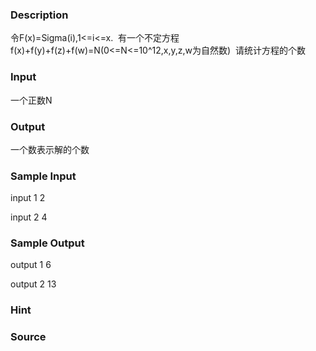 
### Description
令F(x)=Sigma(i),1<=i<=x. 
有一个不定方程f(x)+f(y)+f(z)+f(w)=N(0<=N<=10^12,x,y,z,w为自然数) 
请统计方程的个数
### Input
一个正数N
### Output
一个数表示解的个数
### Sample Input
input 1
2

input 2
4
### Sample Output
output 1
6

output 2
13
### Hint

### Source
